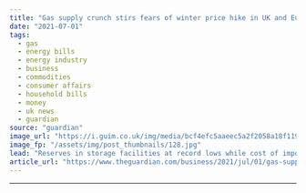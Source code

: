 ```yaml
---
title: "Gas supply crunch stirs fears of winter price hike in UK and Europe"
date: "2021-07-01"
tags: 
  - gas
  - energy bills
  - energy industry
  - business
  - commodities
  - consumer affairs
  - household bills
  - money
  - uk news
  - guardian
source: "guardian"
image_url: "https://i.guim.co.uk/img/media/bcf4efc5aaeec5a2f2058a18f119c1d662796dc6/0_251_5616_3370/master/5616.jpg?width=460&quality=85&auto=format&fit=max&s=4098f6ed8a473ab048a5bc14ac882727"
image_fp: "/assets/img/post_thumbnails/128.jpg"
lead: "Reserves in storage facilities at record lows while cost of imports from global market continues to riseA gas supply crunch in Europe has reignited fears over winter energy costs after market prices for the fossil fuel climbed to new highs across the..."
article_url: "https://www.theguardian.com/business/2021/jul/01/gas-supply-crunch-stirs-fears-of-winter-price-hike-in-uk-and-europe"
---
```


---
